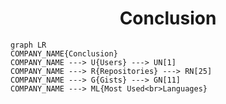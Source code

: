 <h1 align="center">Conclusion</h1>

```mermaid
graph LR
COMPANY_NAME{Conclusion}
COMPANY_NAME ---> U{Users} ---> UN[1]
COMPANY_NAME ---> R{Repositories} ---> RN[25]
COMPANY_NAME ---> G{Gists} ---> GN[11]
COMPANY_NAME ---> ML{Most Used<br>Languages}
```
